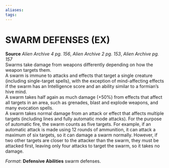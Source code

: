```yaml
---
aliases: 
tags: 
---
```

# SWARM DEFENSES (EX)

**Source** _Alien Archive 4 pg. 156_, _Alien Archive 2 pg. 153_, _Alien Archive pg. 157_  
Swarms take damage from weapons differently depending on how the weapon targets them.  
A swarm is immune to attacks and effects that target a single creature (including single-target spells), with the exception of mind-affecting effects if the swarm has an Intelligence score and an ability similar to a formian’s hive mind.  
A swarm takes half again as much damage (+50%) from effects that affect all targets in an area, such as grenades, blast and explode weapons, and many evocation spells.  
A swarm takes normal damage from an attack or effect that affects multiple targets (including lines and fully automatic mode attacks). For the purpose of automatic fire, the swarm counts as five targets. For example, if an automatic attack is made using 12 rounds of ammunition, it can attack a maximum of six targets, so it can damage a swarm normally. However, if two other targets are closer to the attacker than the swarm, they must be attacked first, leaving only four attacks to target the swarm, so it takes no damage.

_Format_: **Defensive Abilities** swarm defenses.
